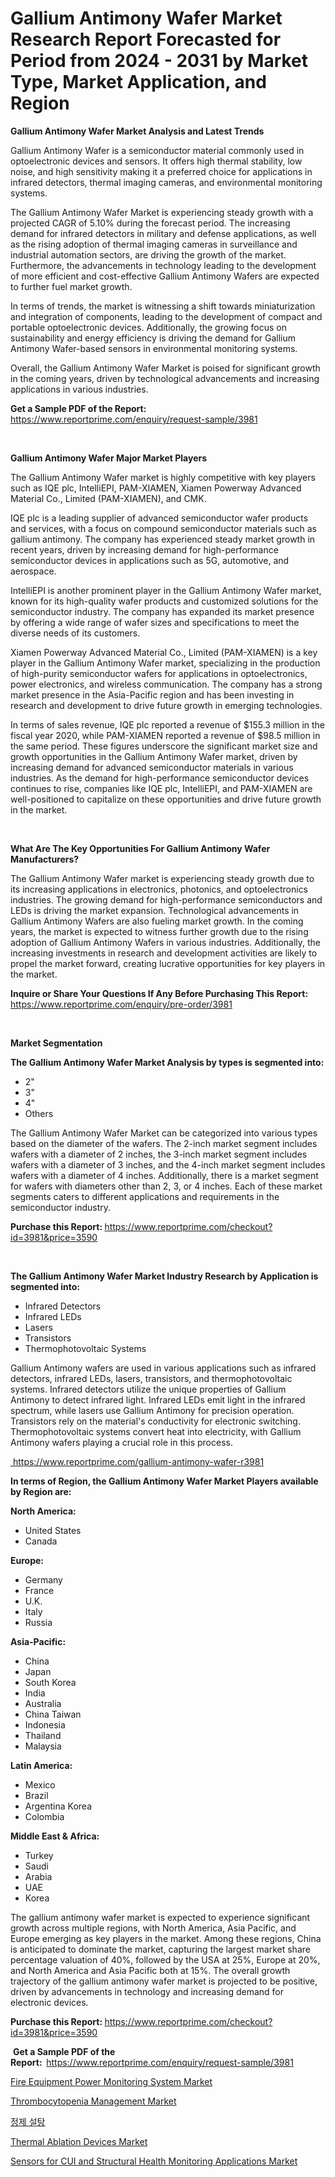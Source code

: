 <p><h1>Gallium Antimony Wafer Market Research Report Forecasted for Period from 2024 -  2031 by Market Type, Market Application, and Region</h1></p><p><strong>Gallium Antimony Wafer Market Analysis and Latest Trends</strong></p>
<p><p>Gallium Antimony Wafer is a semiconductor material commonly used in optoelectronic devices and sensors. It offers high thermal stability, low noise, and high sensitivity making it a preferred choice for applications in infrared detectors, thermal imaging cameras, and environmental monitoring systems.</p><p>The Gallium Antimony Wafer Market is experiencing steady growth with a projected CAGR of 5.10% during the forecast period. The increasing demand for infrared detectors in military and defense applications, as well as the rising adoption of thermal imaging cameras in surveillance and industrial automation sectors, are driving the growth of the market. Furthermore, the advancements in technology leading to the development of more efficient and cost-effective Gallium Antimony Wafers are expected to further fuel market growth.</p><p>In terms of trends, the market is witnessing a shift towards miniaturization and integration of components, leading to the development of compact and portable optoelectronic devices. Additionally, the growing focus on sustainability and energy efficiency is driving the demand for Gallium Antimony Wafer-based sensors in environmental monitoring systems.</p><p>Overall, the Gallium Antimony Wafer Market is poised for significant growth in the coming years, driven by technological advancements and increasing applications in various industries.</p></p>
<p><strong>Get a Sample PDF of the Report:&nbsp;</strong> <a href="https://www.reportprime.com/enquiry/request-sample/3981">https://www.reportprime.com/enquiry/request-sample/3981</a></p>
<p>&nbsp;</p>
<p><strong>Gallium Antimony Wafer Major Market Players</strong></p>
<p><p>The Gallium Antimony Wafer market is highly competitive with key players such as IQE plc, IntelliEPI, PAM-XIAMEN, Xiamen Powerway Advanced Material Co., Limited (PAM-XIAMEN), and CMK. </p><p>IQE plc is a leading supplier of advanced semiconductor wafer products and services, with a focus on compound semiconductor materials such as gallium antimony. The company has experienced steady market growth in recent years, driven by increasing demand for high-performance semiconductor devices in applications such as 5G, automotive, and aerospace.</p><p>IntelliEPI is another prominent player in the Gallium Antimony Wafer market, known for its high-quality wafer products and customized solutions for the semiconductor industry. The company has expanded its market presence by offering a wide range of wafer sizes and specifications to meet the diverse needs of its customers.</p><p>Xiamen Powerway Advanced Material Co., Limited (PAM-XIAMEN) is a key player in the Gallium Antimony Wafer market, specializing in the production of high-purity semiconductor wafers for applications in optoelectronics, power electronics, and wireless communication. The company has a strong market presence in the Asia-Pacific region and has been investing in research and development to drive future growth in emerging technologies.</p><p>In terms of sales revenue, IQE plc reported a revenue of $155.3 million in the fiscal year 2020, while PAM-XIAMEN reported a revenue of $98.5 million in the same period. These figures underscore the significant market size and growth opportunities in the Gallium Antimony Wafer market, driven by increasing demand for advanced semiconductor materials in various industries. As the demand for high-performance semiconductor devices continues to rise, companies like IQE plc, IntelliEPI, and PAM-XIAMEN are well-positioned to capitalize on these opportunities and drive future growth in the market.</p></p>
<p>&nbsp;</p>
<p><strong>What Are The Key Opportunities For Gallium Antimony Wafer Manufacturers?</strong></p>
<p><p>The Gallium Antimony Wafer market is experiencing steady growth due to its increasing applications in electronics, photonics, and optoelectronics industries. The growing demand for high-performance semiconductors and LEDs is driving the market expansion. Technological advancements in Gallium Antimony Wafers are also fueling market growth. In the coming years, the market is expected to witness further growth due to the rising adoption of Gallium Antimony Wafers in various industries. Additionally, the increasing investments in research and development activities are likely to propel the market forward, creating lucrative opportunities for key players in the market.</p></p>
<p><strong>Inquire or Share Your Questions If Any Before Purchasing This Report:</strong> <a href="https://www.reportprime.com/enquiry/pre-order/3981">https://www.reportprime.com/enquiry/pre-order/3981</a></p>
<p>&nbsp;</p>
<p><strong>Market Segmentation</strong></p>
<p><strong>The Gallium Antimony Wafer Market Analysis by types is segmented into:</strong></p>
<p><ul><li>2"</li><li>3"</li><li>4"</li><li>Others</li></ul></p>
<p><p>The Gallium Antimony Wafer Market can be categorized into various types based on the diameter of the wafers. The 2-inch market segment includes wafers with a diameter of 2 inches, the 3-inch market segment includes wafers with a diameter of 3 inches, and the 4-inch market segment includes wafers with a diameter of 4 inches. Additionally, there is a market segment for wafers with diameters other than 2, 3, or 4 inches. Each of these market segments caters to different applications and requirements in the semiconductor industry.</p></p>
<p><strong>Purchase this Report:&nbsp;</strong><a href="https://www.reportprime.com/checkout?id=3981&price=3590">https://www.reportprime.com/checkout?id=3981&price=3590</a></p>
<p>&nbsp;</p>
<p><strong>The Gallium Antimony Wafer Market Industry Research by Application is segmented into:</strong></p>
<p><ul><li>Infrared Detectors</li><li>Infrared LEDs</li><li>Lasers</li><li>Transistors</li><li>Thermophotovoltaic Systems</li></ul></p>
<p><p>Gallium Antimony wafers are used in various applications such as infrared detectors, infrared LEDs, lasers, transistors, and thermophotovoltaic systems. Infrared detectors utilize the unique properties of Gallium Antimony to detect infrared light. Infrared LEDs emit light in the infrared spectrum, while lasers use Gallium Antimony for precision operation. Transistors rely on the material's conductivity for electronic switching. Thermophotovoltaic systems convert heat into electricity, with Gallium Antimony wafers playing a crucial role in this process.</p></p>
<p><a href="https://www.reportprime.com/gallium-antimony-wafer-r3981">&nbsp;https://www.reportprime.com/gallium-antimony-wafer-r3981</a></p>
<p><strong>In terms of Region, the Gallium Antimony Wafer Market Players available by Region are:</strong></p>
<p>
    <p> <strong> North America: </strong>
        <ul>
            <li>United States</li>
            <li>Canada</li>
        </ul>
        </p> 
    <p> <strong> Europe: </strong>
        <ul>
            <li>Germany</li>
            <li>France</li>
            <li>U.K.</li>
            <li>Italy</li>
            <li>Russia</li>
        </ul>
        </p> 
    <p> <strong> Asia-Pacific: </strong>
        <ul>
            <li>China</li>
            <li>Japan</li>
            <li>South Korea</li>
            <li>India</li>
            <li>Australia</li>
            <li>China Taiwan</li>
            <li>Indonesia</li>
            <li>Thailand</li>
            <li>Malaysia</li>
        </ul>
        </p> 
    <p> <strong> Latin America: </strong>
        <ul>
            <li>Mexico</li>
            <li>Brazil</li>
            <li>Argentina Korea</li>
            <li>Colombia</li>
        </ul>
        </p> 
    <p> <strong> Middle East & Africa: </strong>
        <ul>
            <li>Turkey</li>
            <li>Saudi</li>
            <li>Arabia</li>
            <li>UAE</li>
            <li>Korea</li>
        </ul>
    </p>
    </p>
<p><p>The gallium antimony wafer market is expected to experience significant growth across multiple regions, with North America, Asia Pacific, and Europe emerging as key players in the market. Among these regions, China is anticipated to dominate the market, capturing the largest market share percentage valuation of 40%, followed by the USA at 25%, Europe at 20%, and North America and Asia Pacific both at 15%. The overall growth trajectory of the gallium antimony wafer market is projected to be positive, driven by advancements in technology and increasing demand for electronic devices.</p></p>
<p><strong>Purchase this Report: </strong><a href="https://www.reportprime.com/checkout?id=3981&price=3590">https://www.reportprime.com/checkout?id=3981&price=3590</a></p>
<p>&nbsp;<strong>Get a Sample PDF of the Report:&nbsp;&nbsp;</strong><a href="https://www.reportprime.com/enquiry/request-sample/3981">https://www.reportprime.com/enquiry/request-sample/3981</a></p>
<p><strong></strong></p>
<p><p><a href="https://github.com/Hunterico88/Market-Research-Report-List-1/blob/main/fire-equipment-power-monitoring-system-market.md">Fire Equipment Power Monitoring System Market</a></p><p><a href="https://issuu.com/reportprime-2/docs/thrombocytopenia-management-market-size-2030.pptx">Thrombocytopenia Management Market</a></p><p><a href="https://github.com/jimahmed0511/Market-Research-Report-List-1/blob/main/442630747880.md">정제 설탕</a></p><p><a href="https://issuu.com/reportprime-2/docs/thermal-ablation-devices-market-size-2030.pptx">Thermal Ablation Devices Market</a></p><p><a href="https://github.com/nhteumcc68/Market-Research-Report-List-1/blob/main/sensors-for-cui-and-structural-health-monitoring-applications-market.md">Sensors for CUI and Structural Health Monitoring Applications Market</a></p></p>